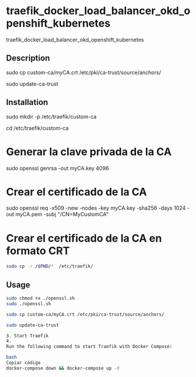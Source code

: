 # traefik_docker_load_balancer_okd_openshift_kubernetes
 
traefik_docker_load_balancer_okd_openshift_kubernetes

## Description


sudo cp custom-ca/myCA.crt /etc/pki/ca-trust/source/anchors/

sudo update-ca-trust



## Installation


sudo mkdir -p /etc/traefik/custom-ca

cd /etc/traefik/custom-ca


# Generar la clave privada de la CA
sudo openssl genrsa -out myCA.key 4096


# Crear el certificado de la CA
sudo openssl req -x509 -new -nodes -key myCA.key -sha256 -days 1024 -out myCA.pem -subj "/CN=MyCustomCA"



# Crear el certificado de la CA en formato CRT

```bash
sudo cp -r /$PWD/*  /etc/traefik/
```



## Usage

```bash
sudo chmod +x ./openssl.sh
sudo ./openssl.sh
```

```bash
sudo cp custom-ca/myCA.crt /etc/pki/ca-trust/source/anchors/
```


```bash
sudo update-ca-trust

3. Start Traefik
4. 
Run the following command to start Traefik with Docker Compose:

bash
Copiar código
docker-compose down && docker-compose up -d

